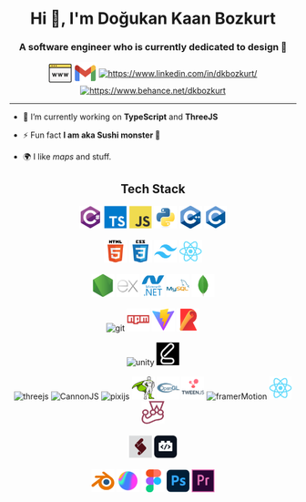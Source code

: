 <h1 align="center">Hi 👋, I'm Doğukan Kaan Bozkurt</h1>
<h3 align="center">A software engineer who is currently dedicated to design 🎨</h3>

<!-- <p align="center"> <img src="https://komarev.com/ghpvc/?username=dkbozkurt&label=Profile%20views&color=0e75b6&style=flat" alt="dkbozkurt" /> </p> -->
<div align="center" id="social">
<a href="https://dkbozkurt.vercel.app/" target="_blank"><img align="center" src="https://github.com/dkbozkurt/dkbozkurt/blob/master/web.png" alt="https://dkbozkurt.vercel.app/" height="40" width="40" /></a>
<a href="mailto:dkaanbozkurt@gmail.com" target="_blank"><img align="center" src="https://github.com/dkbozkurt/dkbozkurt/blob/master/mail.png" alt="dkaanbozkurt@gmail.com" height="40" width="40" /></a>
<a href="https://www.linkedin.com/in/dkbozkurt/" target="_blank"><img align="center" src="https://raw.githubusercontent.com/rahuldkjain/github-profile-readme-generator/master/src/images/icons/Social/linked-in-alt.svg" alt="https://www.linkedin.com/in/dkbozkurt/" height="30" width="40" /></a>
<a href="https://www.behance.net/dkbozkurt" target="_blank"><img align="center" src="https://raw.githubusercontent.com/rahuldkjain/github-profile-readme-generator/master/src/images/icons/Social/behance.svg" alt="https://www.behance.net/dkbozkurt" height="35" width="40" /></a>
</div>
<hr/>

<div align="left" id="aboutMe">

- 🌱 I’m currently working on **TypeScript** and **ThreeJS**

- ⚡ Fun fact **I am aka Sushi monster 🍣**

- 🌍 I like <i>maps</i> and stuff.
 
</div>

<h2 align="center">Tech Stack</h3>

<div align="center">  
<img src="https://raw.githubusercontent.com/devicons/devicon/master/icons/csharp/csharp-original.svg" alt="csharp" width="40" height="40"/>
<img src="https://github.com/devicons/devicon/blob/master/icons/typescript/typescript-original.svg" alt="typescript" width="40" height="40"/>
<img src="https://raw.githubusercontent.com/devicons/devicon/master/icons/javascript/javascript-original.svg" alt="javascript" width="40" height="40"/>
<img src="https://raw.githubusercontent.com/devicons/devicon/master/icons/python/python-original.svg" alt="python" width="40" height="40"/>
<img src="https://raw.githubusercontent.com/devicons/devicon/master/icons/cplusplus/cplusplus-original.svg" alt="cplusplus" width="40" height="40"/>
<img src="https://raw.githubusercontent.com/devicons/devicon/master/icons/c/c-original.svg" alt="c" width="40" height="40"/>
</div>

<br/>

<div align="center">
<img src="https://raw.githubusercontent.com/devicons/devicon/master/icons/html5/html5-original-wordmark.svg" alt="html5" width="40" height="40"/>
<img src="https://raw.githubusercontent.com/devicons/devicon/master/icons/css3/css3-original-wordmark.svg" alt="css3" width="40" height="40"/> 
<img src="https://github.com/devicons/devicon/blob/master/icons/tailwindcss/tailwindcss-original.svg" alt="tailwind" width="40" height="40"/>
<img src="https://raw.githubusercontent.com/devicons/devicon/master/icons/react/react-original.svg" alt="react" width="40" height="40"/>
</div>

<br/>

<div align="center">
<img src="https://raw.githubusercontent.com/devicons/devicon/master/icons/nodejs/nodejs-original.svg" alt="nodejs" width="40" height="40"/>
<img src="https://github.com/dkbozkurt/dkbozkurt/blob/master/express-logo.png" alt="expressjs" width="40" height="40"/>
<img src="https://github.com/devicons/devicon/blob/master/icons/dot-net/dot-net-plain-wordmark.svg" alt="dotnet" width="40" height="40"/>
<img src="https://github.com/devicons/devicon/blob/master/icons/mysql/mysql-original-wordmark.svg" alt="mySQL" width="40" height="40"/>
<img src="https://github.com/devicons/devicon/blob/master/icons/mongodb/mongodb-original.svg" alt="mongoDB" width="40" height="40"/>
</div>

<br/>

<div align="center">
<img src="https://www.vectorlogo.zone/logos/git-scm/git-scm-icon.svg" alt="git" width="40" height="40"/>
<img src="https://github.com/devicons/devicon/blob/master/icons/npm/npm-original-wordmark.svg" alt="npm" width="40" height="40"/>
<img src="https://github.com/devicons/devicon/blob/master/icons/vitejs/vitejs-original.svg" alt="vite" width="40" height="40"/>
<img src="https://github.com/devicons/devicon/blob/master/icons/rollup/rollup-original.svg" alt="roolupjs" width="40" height="40"/>
</div>

<br/>

<div align="center">
<img src="https://i.redd.it/tu3gt6ysfxq71.png" alt="unity" width="40" height="40"/>
<img src="https://github.com/dkbozkurt/dkbozkurt/blob/master/luna-logo.png" alt="luna" width="40" height="40"/>
</div>

<br/>

<div align="center">
<img src="https://global.discourse-cdn.com/standard17/uploads/threejs/original/2X/e/e4f86d2200d2d35c30f7b1494e96b9595ebc2751.png" alt="threejs" width="40" height="40"/>
<img src="https://github.com/schteppe/cannon.js/blob/master/images/motionstates.png" alt="CannonJS" width="40" height="40"/>
<img src="https://files.pixijs.download/branding/pixijs-logo.svg" alt="pixijs" width="40" height="40"/>
<img src="https://github.com/dkbozkurt/dkbozkurt/blob/master/gsap-logo.png" alt="gsap" width="40" height="40"/>
<img src="https://github.com/devicons/devicon/blob/master/icons/opengl/opengl-original.svg" alt="GLSL" width="40" height="40"/>
<img src="https://github.com/dkbozkurt/dkbozkurt/blob/master/tweenJS.png" alt="tweenJS" width="40" height="40"/>
<img src="https://cdn.worldvectorlogo.com/logos/framer-motion.svg" alt="framerMotion" width="40" height="40"/>
<img src="https://raw.githubusercontent.com/devicons/devicon/master/icons/react/react-original.svg" alt="reactThreeFiber" width="40" height="40"/>
<img src="https://github.com/devicons/devicon/blob/master/icons/jest/jest-plain.svg" alt="jest" width="40" height="40"/>
</div>

<br/>

<div align="center">
<img src="https://github.com/dkbozkurt/dkbozkurt/blob/master/extendscript_logo.png" alt="extendScript" width="40" height="40"/>
<img src="https://github.com/dkbozkurt/dkbozkurt/blob/master/AdobeUXPDevTool.png" alt="uxpDevTool" width="40" height="40"/>
</div>

<br/>

<div align="center">
<img src="https://raw.githubusercontent.com/devicons/devicon/master/icons/blender/blender-original.svg" alt="blender" width="40" height="40"/>
<img src="https://github.com/dkbozkurt/dkbozkurt/blob/master/spline-logo.png" alt="spline" width="40" height="40"/>
<img src="https://raw.githubusercontent.com/devicons/devicon/master/icons/figma/figma-original.svg" alt="figma" width="40" height="40"/>
<img src="https://github.com/devicons/devicon/blob/master/icons/photoshop/photoshop-original.svg" alt="photoshop" width="40" height="40"/>
<img src="https://github.com/devicons/devicon/blob/master/icons/premierepro/premierepro-original.svg" alt="premierpro" width="40" height="40"/>
</div>
